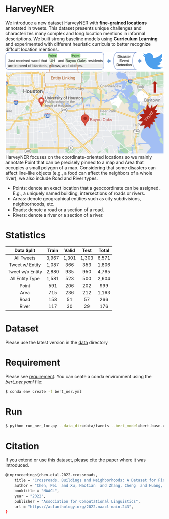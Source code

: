 # HarveyNER
We introduce a new dataset HarveyNER with **fine-grained locations** annotated in tweets. This dataset presents unique challenges and characterizes many complex and long location mentions in informal descriptions. We built strong baseline models using **Curriculum Learning** and experimented with different heuristic curricula to better recognize diffcult location mentions. 
![alt](tweet_example.png)
HarveyNER focuses on the coordinate-oriented locations so we mainly annotate Point that can be precisely pinned to a map and Area that occupies a small polygon of a map. Considering that some disasters can affect line-like objects (e.g., a food can affect the neighbors of a whole river), we also include Road and River types.
* Points: denote an exact location that a geocoordinate can be assigned. E.g., a uniquely named building, intersections of roads or rivers.
* Areas: denote geographical entities such as city subdivisions, neighborhoods, etc.
* Roads: denote a road or a section of a road.
* Rivers: denote a river or a section of a river.

# Statistics
|    Data Split    | Train | Valid |  Test | Total |
|:----------------:|:-----:|:-----:|:-----:|:-----:|
|    All Tweets    | 3,967 | 1,301 | 1,303 | 6,571 |
|  Tweet w/ Entity | 1,087 |  366  |  353  | 1,806 |
| Tweet w/o Entity | 2,880 |  935  |  950  | 4,765 |
|  All Entity Type | 1,581 |  523  |  500  | 2,604 |
|       Point      |  591  |  206  |  202  |  999  |
|       Area       |  715  |  236  |  212  | 1,163 |
|       Road       |  158  |   51  |   57  |  266  |
|       River      |  117  |   30  |   29  |  176  |

# Dataset
Please use the latest version in the [data](https://github.com/brickee/HarveyNER/tree/main/data/tweets) directory

# Requirement
Please see [requirement](https://github.com/brickee/HarveyNER/blob/main/requirements.txt). You can ceate a conda environment using the *bert_ner.yaml* file:
```sh
$ conda env create -f bert_ner.yml

```


# Run 
```sh
$ python run_ner_loc.py --data_dir=data/tweets --bert_model=bert-base-uncased --task_name=ner --max_seq_length=48 --num_train_epochs=50 --learning_rate=5e-5 --bert_lr=5e-5 --train_batch_size=32 --eval_batch_size=32 --do_train --do_eval --do_predict --seed=42  --do_lower_case --warmup_proportion=0.1 --curriculum=commonness --netural --complexity_lambda=0.6 --maximum_lambda=1 --anti

```

# Citation
If you extend or use this dataset, please cite the [paper](https://aclanthology.org/2022.naacl-main.243/) where it was introduced.
```sh
@inproceedings{chen-etal-2022-crossroads,
    title = "Crossroads, Buildings and Neighborhoods: A Dataset for Fine-grained Location Recognition",
    author = "Chen, Pei  and Xu, Haotian  and Zhang, Cheng  and Huang, Ruihong",
    booktitle = "NAACL",
    year = "2022",
    publisher = "Association for Computational Linguistics",
    url = "https://aclanthology.org/2022.naacl-main.243",
}
```
